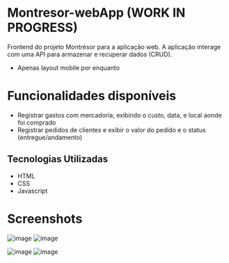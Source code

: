 # Montresor-webApp (WORK IN PROGRESS)

Frontend do projeto Montrésor para a aplicação web. 
A aplicação interage com uma API para armazenar e recuperar dados (CRUD).

- Apenas layout mobile por enquanto

# Funcionalidades disponíveis
- Registrar gastos com mercadoria, exibindo o custo, data, e local aonde foi comprado
- Registrar pedidos de clientes e exibir o valor do pedido e o status (entregue/andamento)

## Tecnologias Utilizadas
- HTML
- CSS
- Javascript

# Screenshots
![image](https://github.com/P-lyp/Montresor-webApp/assets/117242122/4effaaa0-7481-41f7-954b-ab1985c12954)
![image](https://github.com/P-lyp/Montresor-webApp/assets/117242122/1c75c09a-7402-429a-b372-0f33114705ee)

![image](https://github.com/P-lyp/Montresor-webApp/assets/117242122/4b849aa1-2dc1-44a6-b983-87a81e31d661)
![image](https://github.com/P-lyp/Montresor-webApp/assets/117242122/5c9643cb-4f99-4048-9d67-96dd7ba90043)

